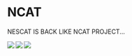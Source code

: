 # NCAT
NESCAT IS BACK LIKE NCAT PROJECT...

<a href="https://github.com/nathalislight/NCAT/blob/main/NCATMODULAR/NCAT_MODULAR.png.png"><img src="https://github.com/nathalislight/NCAT/blob/main/NCATMODULAR/NCAT_MODULAR.png.png" align="left"></a>

<a href="https://github.com/nathalislight/NCAT/blob/main/NCATMODULAR/NCAT_MODULAR2.0.png.png"><img src="https://github.com/nathalislight/NCAT/blob/main/NCATMODULAR/NCAT_MODULAR2.0.png.png" align="left"></a>

<a href="https://github.com/nathalislight/NCAT/blob/main/NCATMODULAR/MODULAR_PINOUT2.png.png"><img src="https://github.com/nathalislight/NCAT/blob/main/NCATMODULAR/MODULAR_PINOUT2.png.png" align="left"></a>



